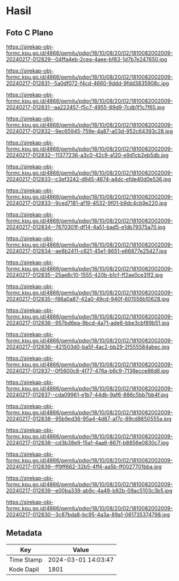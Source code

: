 # Hasil

## Foto C Plano

https://sirekap-obj-formc.kpu.go.id/4866/pemilu/pdpr/18/10/08/20/02/1810082002009-20240217-012829--04ffa4eb-2cea-4aee-bf83-1d7b7e247650.jpg

https://sirekap-obj-formc.kpu.go.id/4866/pemilu/pdpr/18/10/08/20/02/1810082002009-20240217-012831--5a0df072-f4cd-4660-9ddd-9fdd3835908c.jpg

https://sirekap-obj-formc.kpu.go.id/4866/pemilu/pdpr/18/10/08/20/02/1810082002009-20240217-012831--aa222457-f5c7-4955-89d9-7cdb1f1c7f65.jpg

https://sirekap-obj-formc.kpu.go.id/4866/pemilu/pdpr/18/10/08/20/02/1810082002009-20240217-012832--9ec65945-759e-4a87-a03d-952c64393c28.jpg

https://sirekap-obj-formc.kpu.go.id/4866/pemilu/pdpr/18/10/08/20/02/1810082002009-20240217-012832--11377236-a3c0-42c9-a120-e9d1cb2eb5db.jpg

https://sirekap-obj-formc.kpu.go.id/4866/pemilu/pdpr/18/10/08/20/02/1810082002009-20240217-012833--c3ef3242-d945-4674-a4dc-efde40d0e536.jpg

https://sirekap-obj-formc.kpu.go.id/4866/pemilu/pdpr/18/10/08/20/02/1810082002009-20240217-012833--9ced7181-af19-4532-9f01-b9dc4cb9e220.jpg

https://sirekap-obj-formc.kpu.go.id/4866/pemilu/pdpr/18/10/08/20/02/1810082002009-20240217-012834--7670301f-df14-4a51-bad5-e1db79375a70.jpg

https://sirekap-obj-formc.kpu.go.id/4866/pemilu/pdpr/18/10/08/20/02/1810082002009-20240217-012834--ae8b2411-c821-45e1-8651-e66877e25427.jpg

https://sirekap-obj-formc.kpu.go.id/4866/pemilu/pdpr/18/10/08/20/02/1810082002009-20240217-012835--25ae8c10-1555-420b-b1cf-ff2ae0ce31f2.jpg

https://sirekap-obj-formc.kpu.go.id/4866/pemilu/pdpr/18/10/08/20/02/1810082002009-20240217-012835--f86a0a87-42a0-49cd-940f-601556b10628.jpg

https://sirekap-obj-formc.kpu.go.id/4866/pemilu/pdpr/18/10/08/20/02/1810082002009-20240217-012836--957bd6ea-9bcd-4a71-ade6-bbe3cbf89b51.jpg

https://sirekap-obj-formc.kpu.go.id/4866/pemilu/pdpr/18/10/08/20/02/1810082002009-20240217-012836--421503d0-ba5f-4ac2-bb29-2f555584abec.jpg

https://sirekap-obj-formc.kpu.go.id/4866/pemilu/pdpr/18/10/08/20/02/1810082002009-20240217-012837--0f5600c8-4f77-476a-b6c9-7138ecce86d6.jpg

https://sirekap-obj-formc.kpu.go.id/4866/pemilu/pdpr/18/10/08/20/02/1810082002009-20240217-012837--cda09961-e1b7-44db-9af6-886c5bb7bb4f.jpg

https://sirekap-obj-formc.kpu.go.id/4866/pemilu/pdpr/18/10/08/20/02/1810082002009-20240217-012838--95b9ed36-95a4-4d87-af7c-89cd8650555a.jpg

https://sirekap-obj-formc.kpu.go.id/4866/pemilu/pdpr/18/10/08/20/02/1810082002009-20240217-012838--cd3b38e9-15a1-4aa6-867f-b8856e0830c7.jpg

https://sirekap-obj-formc.kpu.go.id/4866/pemilu/pdpr/18/10/08/20/02/1810082002009-20240217-012839--ff9ff662-32b5-4ff4-aa5b-ff0027701bba.jpg

https://sirekap-obj-formc.kpu.go.id/4866/pemilu/pdpr/18/10/08/20/02/1810082002009-20240217-012839--e00ba339-ab9c-4a48-b92b-09ac5103c3b5.jpg

https://sirekap-obj-formc.kpu.go.id/4866/pemilu/pdpr/18/10/08/20/02/1810082002009-20240217-012830--3c87bda8-bc95-4a3a-89a1-061735374798.jpg


## Metadata

| Key        | Value               |
| ---------- | ------------------- |
| Time Stamp | 2024-03-01 14:03:47 |
| Kode Dapil | 1801                |




